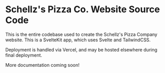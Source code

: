 # Schellz's Pizza Co. Website Source Code

This is the entire codebase used to create the Schellz's Pizza Company website. This is a SvelteKit app, which uses Svelte and TailwindCSS.

Deployment is handled via Vercel, and may be hosted elsewhere during final deployment.

More documentation coming soon!
